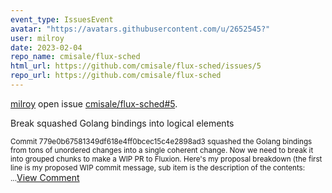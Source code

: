 ```yaml
---
event_type: IssuesEvent
avatar: "https://avatars.githubusercontent.com/u/2652545?"
user: milroy
date: 2023-02-04
repo_name: cmisale/flux-sched
html_url: https://github.com/cmisale/flux-sched/issues/5
repo_url: https://github.com/cmisale/flux-sched
---
```


<a href='https://github.com/milroy' target='_blank'>milroy</a> open issue <a href='https://github.com/cmisale/flux-sched/issues/5' target='_blank'>cmisale/flux-sched#5</a>.

<p>Break squashed Golang bindings into logical elements</p><small>Commit 779e0b67581349df618e4ff0bcec15c4e2898ad3 squashed the Golang bindings from tons of unordered changes into a single coherent change. Now we need to break it into grouped chunks to make a WIP PR to Fluxion. Here's my proposal breakdown (the first line is my proposed WIP commit message, sub item is the description of the contents:...</small><a href='https://github.com/cmisale/flux-sched/issues/5' target='_blank'>View Comment</a>